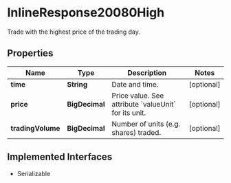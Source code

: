 

# InlineResponse20080High

Trade with the highest price of the trading day.

## Properties

Name | Type | Description | Notes
------------ | ------------- | ------------- | -------------
**time** | **String** | Date and time. |  [optional]
**price** | **BigDecimal** | Price value. See attribute &#x60;valueUnit&#x60; for its unit. |  [optional]
**tradingVolume** | **BigDecimal** | Number of units (e.g. shares) traded. |  [optional]


## Implemented Interfaces

* Serializable


